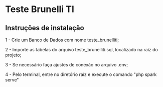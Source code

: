 # Teste Brunelli TI

## Instruções de instalação

1 - Crie um Banco de Dados com nome teste_brunelliti;

2 - Importe as tabelas do arquivo teste_brunelliti.sql, localizado na raíz do projeto;

3 - Se necessário faça ajustes de conexão no arquivo .env;

4 - Pelo terminal, entre no diretório raíz e execute o comando "php spark serve"